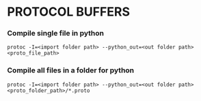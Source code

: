 # PROTOCOL BUFFERS
### Compile single file in python
```protoc -I=<import folder path> --python_out=<out folder path> <proto_file_path>```
### Compile all files in a folder for python
```protoc -I=<import folder path> --python_out=<out folder path> <proto_folder_path>/*.proto```
